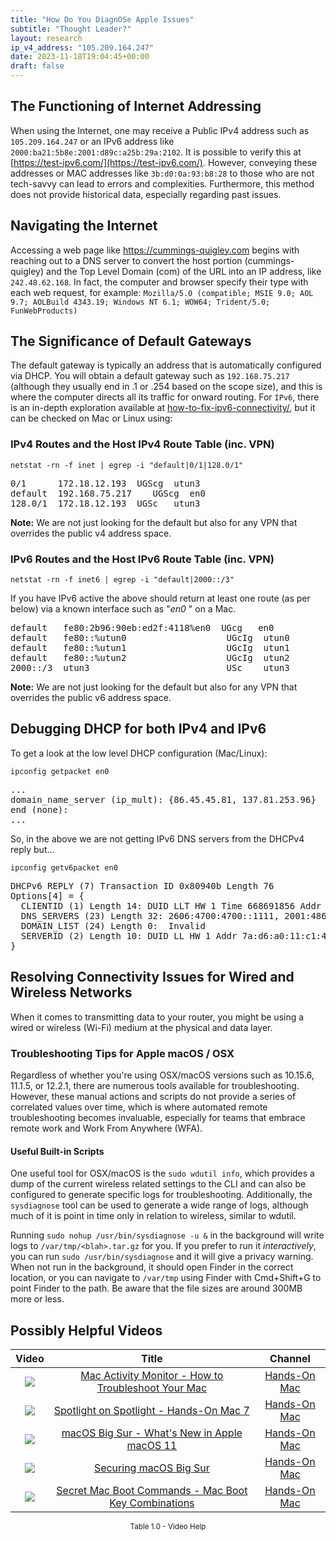 ```yaml
---
title: "How Do You DiagnOSe Apple Issues"
subtitle: "Thought Leader?"
layout: research
ip_v4_address: "105.209.164.247"
date: 2023-11-18T19:04:45+00:00
draft: false
---
```


## The Functioning of Internet Addressing

When using the Internet, one may receive a Public IPv4 address such as ```105.209.164.247``` or an IPv6 address like ```2000:ba21:5b8e:2001:d89c:a25b:29a:2102```. It is possible to verify this at [https://test-ipv6.com/](https://test-ipv6.com/). However, conveying these addresses or MAC addresses like ```3b:d0:0a:93:b8:28``` to those who are not tech-savvy can lead to errors and complexities. Furthermore, this method does not provide historical data, especially regarding past issues.
## Navigating the Internet
Accessing a web page like https://cummings-quigley.com begins with reaching out to a DNS server to convert the host portion (cummings-quigley) and the Top Level Domain (com) of the URL into an IP address, like ```242.48.62.168```. In fact, the computer and browser specify their type with each web request, for example: ```Mozilla/5.0 (compatible; MSIE 9.0; AOL 9.7; AOLBuild 4343.19; Windows NT 6.1; WOW64; Trident/5.0; FunWebProducts)```
## The Significance of Default Gateways
The default gateway is typically an address that is automatically configured via DHCP. You will obtain a default gateway such as ```192.168.75.217``` (although they usually end in .1 or .254 based on the scope size), and this is where the computer directs all its traffic for onward routing. For ```IPv6```, there is an in-depth exploration available at [how-to-fix-ipv6-connectivity/](/blog/how-to-fix-ipv6-connectivity/), but it can be checked on Mac or Linux using: <br>
### IPv4 Routes and the Host IPv4 Route Table (inc. VPN)
```netstat -rn -f inet | egrep -i "default|0/1|128.0/1"```

<pre>
0/1      172.18.12.193  UGScg  utun3
default  192.168.75.217    UGScg  en0
128.0/1  172.18.12.193  UGSc   utun3</pre>

**Note:** We are not just looking for the default but also for any VPN that overrides the public v4 address space.

### IPv6 Routes and the Host IPv6 Route Table (inc. VPN)
```netstat -rn -f inet6 | egrep -i "default|2000::/3"```

If you have IPv6 active the above should return at least one route (as per below) via a known interface such as "_en0_ " on a Mac. 

<pre>
default   fe80:2b96:90eb:ed2f:4118%en0  UGcg   en0
default   fe80::%utun0                   UGcIg  utun0
default   fe80::%utun1                   UGcIg  utun1
default   fe80::%utun2                   UGcIg  utun2
2000::/3  utun3                          USc    utun3</pre>

**Note:** We are not just looking for the default but also for any VPN that overrides the public v6 address space.
<br>

## Debugging DHCP for both IPv4 and IPv6

To get a look at the low level DHCP configuration (Mac/Linux): 

```ipconfig getpacket en0```

<pre>
...
domain_name_server (ip_mult): {86.45.45.81, 137.81.253.96}
end (none):
...</pre>

So, in the above we are not getting IPv6 DNS servers from the DHCPv4 reply but...

```ipconfig getv6packet en0```

<pre>
DHCPv6 REPLY (7) Transaction ID 0x80940b Length 76
Options[4] = {
  CLIENTID (1) Length 14: DUID LLT HW 1 Time 668691856 Addr 3b:d0:0a:93:b8:28
  DNS_SERVERS (23) Length 32: 2606:4700:4700::1111, 2001:4860:4860::8844
  DOMAIN_LIST (24) Length 0:  Invalid
  SERVERID (2) Length 10: DUID LL HW 1 Addr 7a:d6:a0:11:c1:4a
}</pre>




## Resolving Connectivity Issues for Wired and Wireless Networks

When it comes to transmitting data to your router, you might be using a wired or wireless (Wi-Fi) medium at the physical and data layer.
### Troubleshooting Tips for Apple macOS / OSX
Regardless of whether you're using OSX/macOS versions such as 10.15.6, 11.1.5, or 12.2.1, there are numerous tools available for troubleshooting. However, these manual actions and scripts do not provide a series of correlated values over time, which is where automated remote troubleshooting becomes invaluable, especially for teams that embrace remote work and Work From Anywhere (WFA).
#### Useful Built-in Scripts
One useful tool for OSX/macOS is the ```sudo wdutil info```, which provides a dump of the current wireless related settings to the CLI and can also be configured to generate specific logs for troubleshooting. Additionally, the ```sysdiagnose``` tool can be used to generate a wide range of logs, although much of it is point in time only in relation to wireless, similar to wdutil.

Running ```sudo nohup /usr/bin/sysdiagnose -u &``` in the background will write logs to ```/var/tmp/<blah>.tar.gz``` for you. If you prefer to run it *interactively*, you can run ```sudo /usr/bin/sysdiagnose``` and it will give a privacy warning. When not run in the background, it should open Finder in the correct location, or you can navigate to ```/var/tmp``` using Finder with Cmd+Shift+G to point Finder to the path. Be aware that the file sizes are around 300MB more or less.
## Possibly Helpful Videos

<link href="/plugins/lity/css/lity.min.css" rel="stylesheet">
<script src="/plugins/lity/js/lity.min.js"></script>
<div class="table1-start"></div>

|Video | Title | Channel |
| :---: | :---: | :---: |
|<a href="https://www.youtube.com/watch?v=TWzWd_DiaJ0" data-lity><img src="https://i.ytimg.com/vi/TWzWd_DiaJ0/default.jpg" class="img-fluid"></a>|<a href="https://www.youtube.com/watch?v=TWzWd_DiaJ0" data-lity>Mac Activity Monitor - How to Troubleshoot Your Mac</a>|<a target="_blank" href="https://www.youtube.com/channel/UCg43DP8MdHVcl4rFK_delBg" >Hands-On Mac</a>|
|<a href="https://www.youtube.com/watch?v=RslZ4W1EPqk" data-lity><img src="https://i.ytimg.com/vi/RslZ4W1EPqk/default.jpg" class="img-fluid"></a>|<a href="https://www.youtube.com/watch?v=RslZ4W1EPqk" data-lity>Spotlight on Spotlight - Hands-On Mac 7</a>|<a target="_blank" href="https://www.youtube.com/channel/UCg43DP8MdHVcl4rFK_delBg" >Hands-On Mac</a>|
|<a href="https://www.youtube.com/watch?v=JMKi6o9kaZI" data-lity><img src="https://i.ytimg.com/vi/JMKi6o9kaZI/default.jpg" class="img-fluid"></a>|<a href="https://www.youtube.com/watch?v=JMKi6o9kaZI" data-lity>macOS Big Sur - What&#39;s New in Apple macOS 11</a>|<a target="_blank" href="https://www.youtube.com/channel/UCg43DP8MdHVcl4rFK_delBg" >Hands-On Mac</a>|
|<a href="https://www.youtube.com/watch?v=7KdhJimuhNw" data-lity><img src="https://i.ytimg.com/vi/7KdhJimuhNw/default.jpg" class="img-fluid"></a>|<a href="https://www.youtube.com/watch?v=7KdhJimuhNw" data-lity>Securing macOS Big Sur</a>|<a target="_blank" href="https://www.youtube.com/channel/UCg43DP8MdHVcl4rFK_delBg" >Hands-On Mac</a>|
|<a href="https://www.youtube.com/watch?v=VwNYWAxHCgM" data-lity><img src="https://i.ytimg.com/vi/VwNYWAxHCgM/default.jpg" class="img-fluid"></a>|<a href="https://www.youtube.com/watch?v=VwNYWAxHCgM" data-lity>Secret Mac Boot Commands - Mac Boot Key Combinations</a>|<a target="_blank" href="https://www.youtube.com/channel/UCg43DP8MdHVcl4rFK_delBg" >Hands-On Mac</a>|

<center><small>Table 1.0 - Video Help</small></center>
 <br>
<div class="table1-end"></div>
<script type="text/javascript">
(function() {
    $('div.table1-start').nextUntil('div.table1-end', 'table').addClass('table thead-dark table-striped table-responsive rounded').attr('id', 't1');
    $('#t1').find('thead').addClass('thead-dark');
})();
</script>
